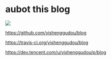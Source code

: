 # aubot this blog

![](https://travis-ci.org/yishenggudou/blog.svg?branch=master)



https://github.com/yishenggudou/blog

https://travis-ci.org/yishenggudou/blog

https://dev.tencent.com/u/yishenggudou/p/blog

